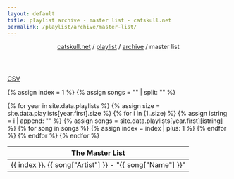 ```yaml
---
layout: default
title: playlist archive - master list - catskull.net
permalink: /playlist/archive/master-list/
---
```

<header>
	<nav>
		<a href="/">catskull.net</a> / <a href="/playlist">playlist</a> / <a href="/playlist/archive/">archive</a> / master list
	</nav>
</header>

[CSV](/playlist/archive/master-list.csv)

{% assign index = 1 %}
{% assign songs = "" | split: "" %}

<table class="monospace">
	<thead>
		<tr>
			<th>The Master List</th>
		</tr>
	</thead>
	<tbody>
{% for year in site.data.playlists %}
	{% assign size = site.data.playlists[year.first].size %}
	{% for i in (1..size) %}
		{% assign istring = i | append: "" %}
		{% assign songs = site.data.playlists[year.first][istring] %}
		{% for song in songs %}
		<tr>
			<td>
				{{ index }}. {{ song["Artist"] }} - "{{ song["Name"] }}"
			</td>
		</tr>
		{% assign index = index | plus: 1 %}
		{% endfor %}
	{% endfor %}
{% endfor %}
	</tbody>
</table>


